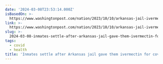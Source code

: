 ```yaml
---
date: '2024-03-08T23:53:14.000Z'
isBasedOn: >-
  https://www.washingtonpost.com/nation/2023/10/10/arkansas-jail-ivermectin-covid-settlement/
link: >-
  https://www.washingtonpost.com/nation/2023/10/10/arkansas-jail-ivermectin-covid-settlement/
slug: >-
  2024-03-08-inmates-settle-after-arkansas-jail-gave-them-ivermectin-for-covid-19-the
tags:
  - covid
  - health
title: 'Inmates settle after Arkansas jail gave them ivermectin for covid-19 - The '
---
```


